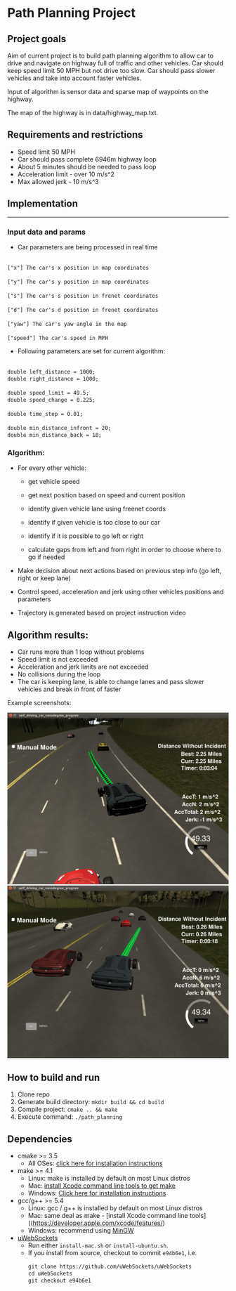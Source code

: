 # Path Planning Project

## Project goals

Aim of current project is to build path planning algorithm to allow car to drive and navigate on highway full 
of traffic and other vehicles. Car should keep speed limit 50 MPH but not drive too slow.
Car should pass slower vehicles and take into account faster vehicles.

Input of algorithm is sensor data and sparse map of waypoints on the highway. 

The map of the highway is in data/highway_map.txt.

## Requirements and restrictions

- Speed limit 50 MPH
- Car should pass complete 6946m highway loop 
- About 5 minutes should be needed to pass loop
- Acceleration limit - over 10 m/s^2 
- Max allowed jerk - 10 m/s^3

## Implementation

---
### Input data and params

- Car parameters are being processed in real time

```

["x"] The car's x position in map coordinates

["y"] The car's y position in map coordinates

["s"] The car's s position in frenet coordinates

["d"] The car's d position in frenet coordinates

["yaw"] The car's yaw angle in the map

["speed"] The car's speed in MPH
```

- Following parameters are set for current algorithm:
```Parameters that are used in current project:

double left_distance = 1000; 
double right_distance = 1000; 

double speed_limit = 49.5;
double speed_change = 0.225;

double time_step = 0.01;

double min_distance_infront = 20;
double min_distance_back = 10;
```
### Algorithm:

- For every other vehicle:

    - get vehicle speed
    
    - get next position based on speed and current position
    
    - identify given vehicle lane using freenet coords
    
    - identify if given vehicle is too close to our car
    
    - identify if it is possible to go left or right
    
    - calculate gaps from left and from right in order to choose where to go if needed

- Make decision about next actions based on previous step info (go left, right or keep lane)

- Control speed, acceleration and jerk using other vehicles positions and parameters

- Trajectory is generated based on project instruction video

## Algorithm results:

- Car runs more than 1 loop without problems
- Speed limit is not exceeded
- Acceleration and jerk limits are not exceeded
- No collisions during the loop
- The car is keeping lane, is able to change lanes and pass slower vehicles and break in front of faster

Example screenshots:

<img src="screen1.png" width="700px">

<img src="screen2.png" width="700px">

## How to build and run

1. Clone repo
2. Generate build directory: `mkdir build && cd build`
3. Compile project: `cmake .. && make`
4. Execute command: `./path_planning`


## Dependencies

* cmake >= 3.5
  * All OSes: [click here for installation instructions](https://cmake.org/install/)
* make >= 4.1
  * Linux: make is installed by default on most Linux distros
  * Mac: [install Xcode command line tools to get make](https://developer.apple.com/xcode/features/)
  * Windows: [Click here for installation instructions](http://gnuwin32.sourceforge.net/packages/make.htm)
* gcc/g++ >= 5.4
  * Linux: gcc / g++ is installed by default on most Linux distros
  * Mac: same deal as make - [install Xcode command line tools]((https://developer.apple.com/xcode/features/)
  * Windows: recommend using [MinGW](http://www.mingw.org/)
* [uWebSockets](https://github.com/uWebSockets/uWebSockets)
  * Run either `install-mac.sh` or `install-ubuntu.sh`.
  * If you install from source, checkout to commit `e94b6e1`, i.e.
    ```
    git clone https://github.com/uWebSockets/uWebSockets 
    cd uWebSockets
    git checkout e94b6e1
    ```
